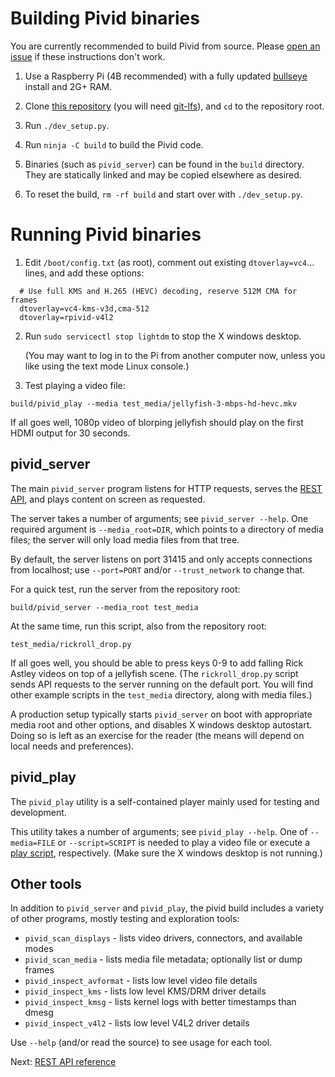 # Building Pivid binaries

You are currently recommended to build Pivid from source. Please
[open an issue](https://github.com/egnor/pivid/issues) if these
instructions don't work.

1. Use a Raspberry Pi (4B recommended) with a fully updated
[bullseye](https://www.raspberrypi.com/news/raspberry-pi-os-debian-bullseye/)
install and 2G+ RAM.

2. Clone [this repository](https://github.com/egnor/pivid) (you will need
[git-lfs](https://git-lfs.github.com/)), and `cd` to the repository root.

3. Run `./dev_setup.py`.

4. Run `ninja -C build` to build the Pivid code.

5. Binaries (such as `pivid_server`) can be found in the `build` directory.
They are statically linked and may be copied elsewhere as desired.

6. To reset the build, `rm -rf build` and start over with `./dev_setup.py`.

# Running Pivid binaries

1. Edit `/boot/config.txt` (as root), comment out existing
`dtoverlay=vc4`... lines, and add these options:

```
  # Use full KMS and H.265 (HEVC) decoding, reserve 512M CMA for frames
  dtoverlay=vc4-kms-v3d,cma-512
  dtoverlay=rpivid-v4l2
```

2. Run `sudo servicectl stop lightdm` to stop the X windows desktop.

   (You may want to log in to the Pi from another computer now, unless you
   like using the text mode Linux console.)

3. Test playing a video file:

```
build/pivid_play --media test_media/jellyfish-3-mbps-hd-hevc.mkv
```

If all goes well, 1080p video of blorping jellyfish should play on the
first HDMI output for 30 seconds.

## pivid_server

The main `pivid_server` program listens for HTTP requests, serves the
[REST API](interface.md), and plays content on screen as requested.

The server takes a number of arguments; see `pivid_server --help`.
One required argument is `--media_root=DIR`, which points to a directory
of media files; the server will only load media files from that tree.

By default, the server listens on port 31415 and only accepts connections
from localhost; use `--port=PORT` and/or `--trust_network` to change that.

For a quick test, run the server from the repository root:

```
build/pivid_server --media_root test_media
```

At the same time, run this script, also from the repository root:

```
test_media/rickroll_drop.py
```

If all goes well, you should be able to press keys 0-9 to
add falling Rick Astley videos on top of a jellyfish scene.
(The `rickroll_drop.py` script sends API requests to the server
running on the default port. You will find other example scripts
in the `test_media` directory, along with media files.)

A production setup typically starts `pivid_server` on boot with
appropriate media root and other options, and disables X windows
desktop autostart. Doing so is left as an exercise for the reader
(the means will depend on local needs and preferences).

## pivid_play

The `pivid_play` utility is a self-contained player mainly used
for testing and development.

This utility takes a number of arguments; see `pivid_play --help`.
One of `--media=FILE` or `--script=SCRIPT` is needed to play
a video file or execute a [play script](script.md), respectively.
(Make sure the X windows desktop is not running.)

## Other tools

In addition to `pivid_server` and `pivid_play`, the pivid build includes a
variety of other programs, mostly testing and exploration tools:

* `pivid_scan_displays` - lists video drivers, connectors, and available modes
* `pivid_scan_media` - lists media file metadata; optionally list or dump frames
* `pivid_inspect_avformat` - lists low level video file details
* `pivid_inspect_kms` - lists low level KMS/DRM driver details
* `pivid_inspect_kmsg` - lists kernel logs with better timestamps than dmesg
* `pivid_inspect_v4l2` - lists low level V4L2 driver details

Use `--help` (and/or read the source) to see usage for each tool.

Next: [REST API reference](interface.md)
